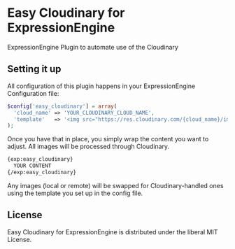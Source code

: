Easy Cloudinary for ExpressionEngine
====================================

ExpressionEngine Plugin to automate use of the Cloudinary

Setting it up
-------------

All configuration of this plugin happens in your ExpressionEngine Configuration file:

```php
$config['easy_cloudinary'] = array(
  'cloud_name' => 'YOUR_CLOUDINARY_CLOUD_NAME',
  'template'   => '<img src="https://res.cloudinary.com/{cloud_name}/image/fetch/f_auto,q_auto/{image_url}" {attributes}>'
);
```

Once you have that in place, you simply wrap the content you want to adjust. All images will be processed through Cloudinary.

```mustache
{exp:easy_cloudinary}
  YOUR CONTENT
{/exp:easy_cloudinary}
```

Any images (local or remote) will be swapped for Cloudinary-handled ones using the template you set up in the config file.

License
-------

Easy Cloudinary for ExpressionEngine is distributed under the liberal MIT License.